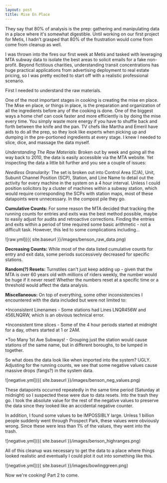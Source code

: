 ```yaml
---
layout: post
title: Mise En Place
---
```

They say that 80% of analysis is the prep: gathering and manipulating data in a place where it's somewhat digestible. Until working on our first project for Metis, I hadn't grasped that 80% of the frustration would come from come from cleanup as well.

I was thrown into the fires our first week at Metis and tasked with leveraging MTA subway data to isolate the best areas to solicit emails for a fake non-profit. Beyond fictitious charities, understanding transit concentrations has huge practical applications from advertising deployment to real estate pricing, so I was pretty excited to start off with a realistic professional scenario.

First I needed to understand the raw materials.

One of the most important stages in cooking is creating the mise en place. The Mise en place, or things in place, is the preparation and organization of all the ingredients before any of the cooking is done. One of the biggest ways a home chef can cook faster and more efficiently is by doing the mise every time. You simply waste more energy if you have to shuffle back and forth between the knife and the pan. TV chefs like Martha and Emeril have aids to do all the prep, so they look like experts when picking up and dumping in the pre-portioned ingredients at every stage. I knew I needed to slice, dice, and massage the data myself.

*Understanding The Raw Materials:*
Broken out by week and going all the way back to 2010, the data is easily accessible via the MTA website. Yet inspecting the data a little bit further and you see a couple of issues:

*Needless Granularity:*
  The set is broken out into Control Area (C/A), Unit, Subunit Channel Position (SCP), Station, and Line Name to detail out the activity for every machine in the system on a 4 hour interval. Unless I could position solicitors by a cluster of machines within a subway station, which would require corresponding the SCPs with station maps, most of these datapoints were unnecessary. In the compost pile they go.

**Cumulative Counts:**
  For some reason the MTA decided that tracking the running counts for entries and exits was the best method possible, maybe to easily adjust for audits and retroactive corrections. Finding the entries and exits within a period of time required some basic arithmetic - not a difficult task. However, this led to some complications including...   

![raw.yml]({{ site.baseurl }}/images/benson_raw_data.png)

**Decreasing Counts:**
  While most of the data listed cumulative counts for entry and exit data, some periods successively decreased for specific stations.

**Random(?) Resets:**
    Turnstiles can't just keep adding up - given that the MTA is over 60 years old with millions of riders weekly, the number would be huge if it never reset! Whether the numbers reset at a specific time or a threshold would affect the data analysis.

**Miscellaneous:**
On top of everything, some other inconsistencies I encountered with the data included but were not limited to:

*Inconsistent Linenames - Some stations had Lines LNQR456W and 456LNQRW, which is an obvious technical error.

*Inconsistent time slices - Some of the 4 hour periods started at midnight for a day, others started at 1 or 2AM.

*Too Many 1st Ave Subways! - Grouping just the station would cause stations of the same name, but in different boroughs, to be lumped in together.

So what does the data look like when imported into the system? UGLY. Adjusting for the running counts, we see that some negative values cause massive drops (fangs?) in the system data.

![negative.yml]({{ site.baseurl }}/images/benson_neg_values.png)

These datapoints occurred repeatedly in the same time period (Saturday at midnight) so I suspected these were due to data resets. Into the trash they go. I took the absolute value for the rest of the negative values to preserve the data since they looked like an accidental negative counter.

In addition, I found some values to be IMPOSSIBLY large. Unless 1 billion people suddenly went through Prospect Park, these values were obviously wrong. Since these were less than 1% of the values, they went into the trash.

![negative.yml]({{ site.baseurl }}/images/benson_highranges.png)

All of this cleanup was necessary to get the data to a place where things looked realistic and eventually I could plot it out into something like this.

![negative.yml]({{ site.baseurl }}/images/bowlinggreen.png)

Now we're cooking! Part 2 to come.
